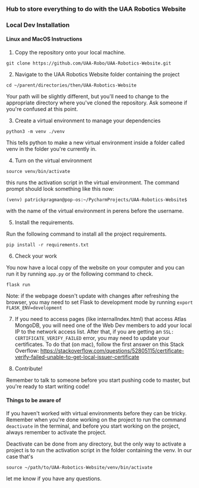### Hub to store everything to do with the UAA Robotics Website


### Local Dev Installation

#### Linux and MacOS Instructions

1. Copy the repository onto your local machine.

`git clone https://github.com/UAA-Robo/UAA-Robotics-Website.git`

2. Navigate to the UAA Robotics Website folder containing the project

`cd ~/parent/directories/then/UAA-Robotics-Website`

Your path will be slightly different, but you'll need to change to the appropriate
directory where you've cloned the repository.  Ask someone if you're confused
at this point.

3. Create a virtual environment to manage your dependencies

`python3 -m venv ./venv`

This tells python to make a new virtual environment inside a folder called venv in the folder you're
currently in.

4. Turn on the virtual environment

`source venv/bin/activate`

this runs the activation script in the virtual environment.  The command
prompt should look something like this now:

`(venv) patrickpragman@pop-os:~/PycharmProjects/UAA-Robotics-Website$`

with the name of the virtual environment in perens before the username.

5. Install the requirements.

Run the following command to install all the project requirements.

`pip install -r requirements.txt`

6. Check your work

You now have a local copy of the website on your computer and you can run
it by running `app.py`  or the following command to check. 

`flask run`

Note: if the webpage doesn't update with changes after refreshing the browser, you
may need to set Flask to development mode by running `export FLASK_ENV=development`

7. If you need to access pages (like internalIndex.html) that access Atlas MongoDB, 
you will need one of the Web Dev members to add your local IP to the network access list.
After that, if you are getting an `SSL: CERTIFICATE_VERIFY_FAILED` error, you may need to update
your certificates. To do that (on mac), follow the first answer on this Stack Overflow:
https://stackoverflow.com/questions/52805115/certificate-verify-failed-unable-to-get-local-issuer-certificate

8. Contribute!

Remember to talk to someone before you start pushing code to master, but you're
ready to start writing code!

#### Things to be aware of

If you haven't worked with virtual environments before they can
be tricky.  Remember when you're done working on the project
to run the command `deactivate` in the terminal, and before
you start working on the project, always remember to activate
the project.

Deactivate can be done from any directory, but the only way
to activate a project is to run the activation script in the
folder containing the venv.  In our case that's 

`source ~/path/to/UAA-Robotics-Website/venv/bin/activate`

let me know if you have any questions.
